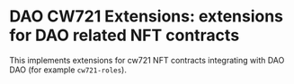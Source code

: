 # DAO CW721 Extensions: extensions for DAO related NFT contracts

This implements extensions for cw721 NFT contracts integrating with DAO DAO (for example `cw721-roles`).
